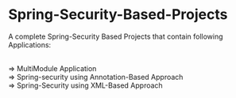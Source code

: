 # Spring-Security-Based-Projects
A complete Spring-Security Based Projects that contain following Applications: </br> </br>

=> MultiModule Application </br>
=> Spring-security using Annotation-Based Approach </br>
=> Spring-Security using XML-Based Approach </br>
